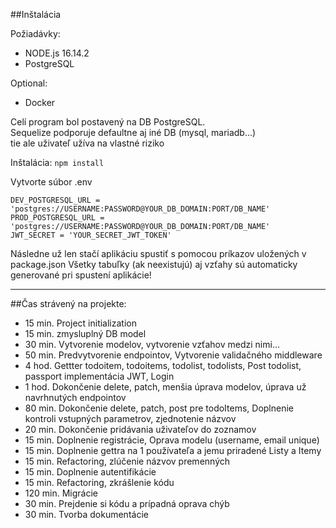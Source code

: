 ##Inštalácia

Požiadávky:
- NODE.js 16.14.2
- PostgreSQL

Optional:
- Docker

Celí program bol postavený na DB PostgreSQL.\
Sequelize podporuje defaultne aj iné DB (mysql, mariadb...) \
tie ale uživateľ užíva na vlastné riziko

Inštalácia:
```npm install```

Vytvorte súbor .env
```
DEV_POSTGRESQL_URL = 'postgres://USERNAME:PASSWORD@YOUR_DB_DOMAIN:PORT/DB_NAME'
PROD_POSTGRESQL_URL = 'postgres://USERNAME:PASSWORD@YOUR_DB_DOMAIN:PORT/DB_NAME'
JWT_SECRET = 'YOUR_SECRET_JWT_TOKEN'
```

Následne už len stačí aplikáciu spustiť s pomocou príkazov uložených v package.json
Všetky tabuľky (ak neexistujú) aj vzťahy sú automaticky generované pri spustení aplikácie!






***
##Čas strávený na projekte:
- 15 min. Project initialization
- 15 min. zmysluplný DB model
- 30 min. Vytvorenie modelov, vytvorenie vzťahov medzi nimi...
- 50 min. Predvytvorenie endpointov, Vytvorenie validačného middleware
- 4 hod. Gettter todoitem, todoitems, todolist, todolists, Post todolist, passport implementácia JWT, Login
- 1 hod. Dokončenie delete, patch, menšia úprava modelov, úprava už navrhnutých endpointov
- 80 min. Dokončenie delete, patch, post pre todoItems, Doplnenie kontroli vstupných parametrov, zjednotenie názvov
- 20 min. Dokončenie pridávania uživateľov do zoznamov
- 15 min. Doplnenie registrácie, Oprava modelu (username, email unique)
- 15 min. Doplnenie gettra na 1 používateľa a jemu priradené Listy a Itemy
- 15 min. Refactoring, zlúčenie názvov premenných
- 15 min. Doplnenie autentifikácie
- 15 min. Refactoring, zkrášlenie kódu
- 120 min. Migrácie
- 30 min. Prejdenie si kódu a prípadná oprava chýb
- 30 min. Tvorba dokumentácie 